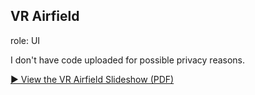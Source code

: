 ## VR Airfield

role: UI

I don't have code uploaded for possible privacy reasons.

[▶️ View the VR Airfield Slideshow (PDF)](CDR_1_Slideshow.pdf)
